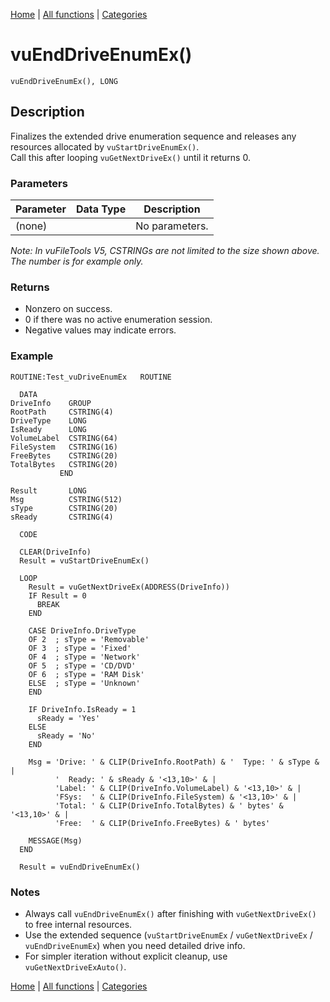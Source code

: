 [Home](../index.md) | [All functions](index.md) | [Categories](../categories/index.md)

# vuEndDriveEnumEx()

```Prototype
vuEndDriveEnumEx(), LONG
```


## Description
Finalizes the extended drive enumeration sequence and releases any resources allocated by `vuStartDriveEnumEx()`.  
Call this after looping `vuGetNextDriveEx()` until it returns 0.

### Parameters

| Parameter | Data Type | Description |
|-----------|-----------|-------------|
| (none)    |           | No parameters. |

_Note: In vuFileTools V5, CSTRINGs are not limited to the size shown above. The number is for example only._

### Returns
- Nonzero on success.  
- 0 if there was no active enumeration session.  
- Negative values may indicate errors.

### Example

```Clarion
ROUTINE:Test_vuDriveEnumEx   ROUTINE

  DATA
DriveInfo    GROUP
RootPath     CSTRING(4)
DriveType    LONG
IsReady      LONG
VolumeLabel  CSTRING(64)
FileSystem   CSTRING(16)
FreeBytes    CSTRING(20)
TotalBytes   CSTRING(20)
           END

Result       LONG
Msg          CSTRING(512)
sType        CSTRING(20)
sReady       CSTRING(4)

  CODE

  CLEAR(DriveInfo)
  Result = vuStartDriveEnumEx()

  LOOP
    Result = vuGetNextDriveEx(ADDRESS(DriveInfo))
    IF Result = 0
      BREAK
    END

    CASE DriveInfo.DriveType
    OF 2  ; sType = 'Removable'
    OF 3  ; sType = 'Fixed'
    OF 4  ; sType = 'Network'
    OF 5  ; sType = 'CD/DVD'
    OF 6  ; sType = 'RAM Disk'
    ELSE  ; sType = 'Unknown'
    END

    IF DriveInfo.IsReady = 1
      sReady = 'Yes'
    ELSE
      sReady = 'No'
    END

    Msg = 'Drive: ' & CLIP(DriveInfo.RootPath) & '  Type: ' & sType & |
          '  Ready: ' & sReady & '<13,10>' & |
          'Label: ' & CLIP(DriveInfo.VolumeLabel) & '<13,10>' & |
          'FSys:  ' & CLIP(DriveInfo.FileSystem) & '<13,10>' & |
          'Total: ' & CLIP(DriveInfo.TotalBytes) & ' bytes' & '<13,10>' & |
          'Free:  ' & CLIP(DriveInfo.FreeBytes) & ' bytes'

    MESSAGE(Msg)
  END

  Result = vuEndDriveEnumEx()
```

### Notes
- Always call `vuEndDriveEnumEx()` after finishing with `vuGetNextDriveEx()` to free internal resources.  
- Use the extended sequence (`vuStartDriveEnumEx` / `vuGetNextDriveEx` / `vuEndDriveEnumEx`) when you need detailed drive info.  
- For simpler iteration without explicit cleanup, use `vuGetNextDriveExAuto()`.

[Home](../index.md) | [All functions](index.md) | [Categories](../categories/index.md)
